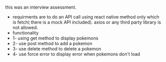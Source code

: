 this was an interview assessment.
- requirments are to do an API call using react native method only which is fetch( there is a mock API included). axios or any third party library is not allowed.
- functionality
- 1- using get method to display pokemons
- 2- use post method to add a pokemon
- 3- use delete method to delete a pokemon
- 4- use force error to display error when pokemons don't load
